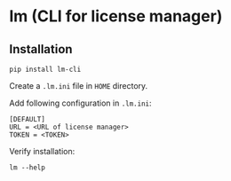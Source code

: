 # **lm** (CLI for license manager)

## Installation

`pip install lm-cli`

Create a `.lm.ini` file in `HOME` directory.

Add following configuration in `.lm.ini`:

    [DEFAULT]        
    URL = <URL of license manager>
    TOKEN = <TOKEN>

Verify installation:
    
    lm --help
